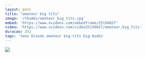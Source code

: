 ```yaml
---
layout: post
title: "amateur big tits"
image: '/thumbs/amateur_big_tits.jpg'
embed: 'https://www.xvideos.com/embedframe/25156827'
video: 'https://www.xvideos.com/video25156827/amateur_big_tits'
duracao: 351
tags: 'teen blonde amateur big-tits big-boobs'
---
```

<a href="{{ page.url | prepend: site.baseurl | prepend: site.url }}"><img src="{{ page.image | prepend: site.baseurl | prepend: site.url }}" /></a>
